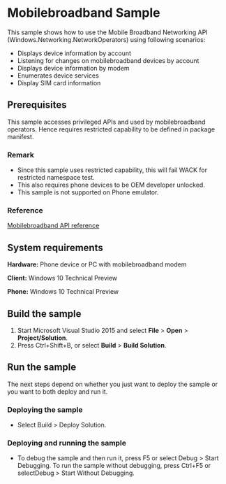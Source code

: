 ﻿# Mobilebroadband Sample

This sample shows how to use the Mobile Broadband Networking API (Windows.Networking.NetworkOperators) using following scenarios:
- Displays device information by account
- Listening for changes on mobilebroadband devices by account
- Displays device information by modem
- Enumerates device services
- Display SIM card information

## Prerequisites

This sample accesses privileged APIs and used by mobilebroadband operators.
Hence requires restricted capability to be defined in package manifest.

### Remark

- Since this sample uses restricted capability, this will fail WACK for restricted namespace test.
- This also requires phone devices to be OEM developer unlocked.
- This sample is not supported on Phone emulator.

### Reference

[Mobilebroadband API reference](https://msdn.microsoft.com/en-us/library/windows/apps/windows.networking.networkoperators.aspx)

## System requirements

**Hardware:** Phone device or PC with mobilebroadband modem

**Client:** Windows 10 Technical Preview 

**Phone:**  Windows 10 Technical Preview

## Build the sample

1. Start Microsoft Visual Studio 2015 and select **File** \> **Open** \> **Project/Solution**.
2. Press Ctrl+Shift+B, or select **Build** \> **Build Solution**. 

## Run the sample

The next steps depend on whether you just want to deploy the sample or you want to both deploy and run it.

### Deploying the sample

- Select Build > Deploy Solution. 

### Deploying and running the sample

- To debug the sample and then run it, press F5 or select Debug >  Start Debugging. To run the sample without debugging, press Ctrl+F5 or selectDebug > Start Without Debugging. 

